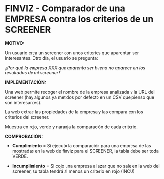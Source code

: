 # FINVIZ - Comparador de una EMPRESA contra los criterios de un SCREENER

**MOTIVO:**

Un usuario crea un screener con unos criterios que aparentan ser interesantes.
Otro día, el usuario se pregunta: 

*¿Por qué la empresa XXX que aparenta ser buena no aparece en los resultados de mi screener?*

**IMPLEMENTACIÓN:**

Una web permite recoger el nombre de la empresa analizada y la URL del screener (hay algunos ya metidos por defecto en un CSV que pienso que son interesantes).

La web extrae las propiedades de la empresa y las compara con los criterios del screener. 

Muestra en rojo, verde y naranja la comparación de cada criterio.

**COMPROBACIÓN:**

- **Cumplimiento** = Si ejecuto la comparación para una empresa de las mostradas en la web de finviz para el SCREENER, la tabla debe ser toda VERDE.

- **Incumplimiento** = Si cojo una empresa al azar que no sale en la web del screener, su tabla tendrá al menos un criterio en rojo (INCU)


